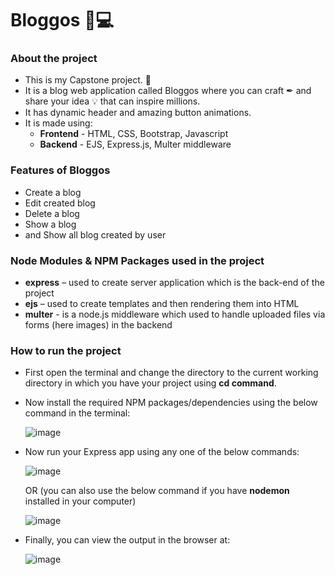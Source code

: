 # Bloggos 📃💻
### About the project
- This is my Capstone project. 🌄
- It is a blog web application called Bloggos where you can craft ✒ and share your idea 💡 that can inspire millions.
- It has dynamic header and amazing button animations.
- It is made using:
  - **Frontend** - HTML, CSS, Bootstrap, Javascript
  - **Backend** - EJS, Express.js, Multer middleware

### Features of Bloggos
- Create a blog
- Edit created blog
- Delete a blog
- Show a blog
- and Show all blog created by user

### Node Modules & NPM Packages used in the project
- **express** – used to create server application which is the back-end of the project
- **ejs** – used to create templates and then rendering them into HTML
- **multer** - is a node.js middleware which used to handle uploaded files via forms (here images) in the backend

### How to run the project
-	First open the terminal and change the directory to the current working directory in which you have your project using **cd command**.
  
-	Now install the required NPM packages/dependencies using the below command in the terminal:

 	  ![image](https://github.com/user-attachments/assets/16d97872-68c5-4de4-9ccb-2758d7378e05)
 	
- Now run your Express app using any one of the below commands:

    ![image](https://github.com/user-attachments/assets/373d897c-5588-422a-8a5b-2cbac5bb49ee)

    OR (you can also use the below command if you have **nodemon** installed in your computer)

    ![image](https://github.com/user-attachments/assets/28c5d7d3-4b62-4755-bb78-b61bdfd6dfca)
  
- Finally, you can view the output in the browser at:

  ![image](https://github.com/user-attachments/assets/4ecc6089-ed3c-4d2d-94d1-f0fd897e9913)

